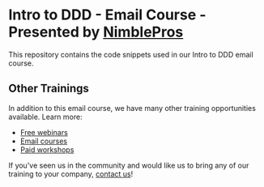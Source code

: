 # Intro to DDD - Email Course - Presented by [NimblePros](https://nimblepros.com)

This repository contains the code snippets used in our Intro to DDD email course.

## Other Trainings

In addition to this email course, we have many other training opportunities available. Learn more:

- [Free webinars](https://nimblepros.com/events-1)
- [Email courses](https://nimblepros.com/email-courses)
- [Paid workshops](https://nimblepros.com/paid-workshops)
  
If you've seen us in the community and would like us to bring any of our training to your company, [contact us](https://nimblepros.com/talk-to-us-1)!